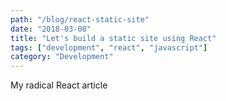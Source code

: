```yaml
---
path: "/blog/react-static-site"
date: "2018-03-08"
title: "Let's build a static site using React"
tags: ["development", "react", "javascript"]
category: "Development"
---
```


My radical React article
